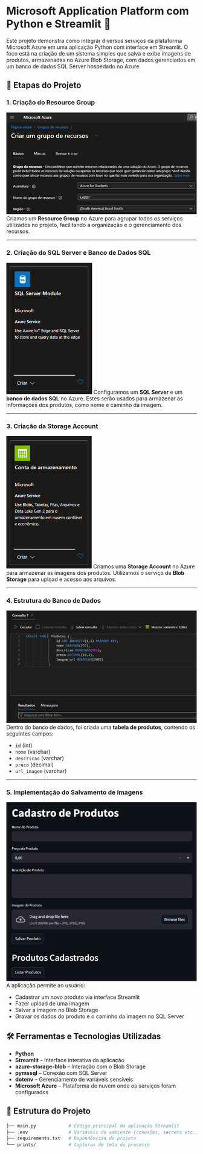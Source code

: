 # Microsoft Application Platform com Python e Streamlit 🚀

Este projeto demonstra como integrar diversos serviços da plataforma Microsoft Azure em uma aplicação Python com interface em Streamlit. O foco está na criação de um sistema simples que salva e exibe imagens de produtos, armazenadas no Azure Blob Storage, com dados gerenciados em um banco de dados SQL Server hospedado no Azure.

## 📌 Etapas do Projeto

### 1. Criação do Resource Group

![Print Resource Group](./prints/resource-group.png)
Criamos um **Resource Group** no Azure para agrupar todos os serviços utilizados no projeto, facilitando a organização e o gerenciamento dos recursos.

---

### 2. Criação do SQL Server e Banco de Dados SQL

![Print Resource Group](./prints/sql-server.png)
Configuramos um **SQL Server** e um **banco de dados SQL** no Azure. Estes serão usados para armazenar as informações dos produtos, como nome e caminho da imagem.

---

### 3. Criação da Storage Account

![Print Storage Account](./prints/storage-account.png)
Criamos uma **Storage Account** no Azure para armazenar as imagens dos produtos. Utilizamos o serviço de **Blob Storage** para upload e acesso aos arquivos.

---

### 4. Estrutura do Banco de Dados

![Print Estrutura do Banco de Dados](./prints/banco-dados.png)
Dentro do banco de dados, foi criada uma **tabela de produtos**, contendo os seguintes campos:
- `id` (int)
- `nome` (varchar)
- `descricao` (varchar)
- `preco` (decimal)
- `url_imagem` (varchar)

---

### 5. Implementação do Salvamento de Imagens

![Print Salvamento de Imagens](./prints/salvamento-imagens.png)
A aplicação permite ao usuário:
- Cadastrar um novo produto via interface Streamlit
- Fazer upload de uma imagem
- Salvar a imagem no Blob Storage
- Gravar os dados do produto e o caminho da imagem no SQL Server

## 🛠️ Ferramentas e Tecnologias Utilizadas

- **Python**
- **Streamlit** – Interface interativa da aplicação
- **azure-storage-blob** – Interação com o Blob Storage
- **pymssql** – Conexão com SQL Server
- **dotenv** – Gerenciamento de variáveis sensíveis
- **Microsoft Azure** – Plataforma de nuvem onde os serviços foram configurados

## 📁 Estrutura do Projeto

```bash
├── main.py            # Código principal da aplicação Streamlit
├── .env               # Variáveis de ambiente (conexões, secrets etc.)
├── requirements.txt   # Dependências do projeto
└── prints/            # Capturas de tela do processo
